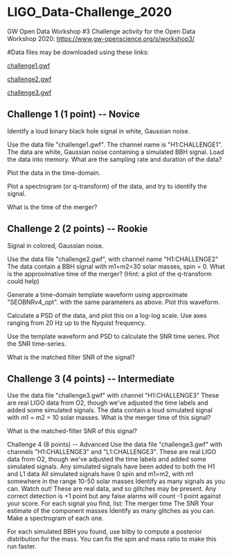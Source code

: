 # LIGO_Data-Challenge_2020
GW Open Data Workshop #3
Challenge activity for the Open Data Workshop 2020: https://www.gw-openscience.org/s/workshop3/

#Data files may be downloaded using these links:


[challenge1.gwf](https://www.gw-openscience.org/s/workshop3/challenge/challenge1.gwf)

[challenge2.gwf](https://www.gw-openscience.org/s/workshop3/challenge/challenge2.gwf)

[challenge3.gwf](https://www.gw-openscience.org/s/workshop3/challenge/challenge3.gwf)

## Challenge 1 (1 point) -- Novice
Identify a loud binary black hole signal in white, Gaussian noise.

Use the data file "challenge1.gwf". The channel name is "H1:CHALLENGE1".
The data are white, Gaussian noise containing a simulated BBH signal.
Load the data into memory. What are the sampling rate and duration of the data?

Plot the data in the time-domain.

Plot a spectrogram (or q-transform) of the data, and try to identify the signal.

What is the time of the merger?

## Challenge 2 (2 points) -- Rookie
Signal in colored, Gaussian noise.

Use the data file "challenge2.gwf", with channel name "H1:CHALLENGE2"
The data contain a BBH signal with m1=m2=30 solar masses, spin = 0.
What is the approximative time of the merger? (Hint: a plot of the q-transform could help)

Generate a time-domain template waveform using approximate "SEOBNRv4_opt". with the same parameters as above. Plot this waveform.

Calculate a PSD of the data, and plot this on a log-log scale. Use axes ranging from 20 Hz up to the Nyquist frequency.

Use the template waveform and PSD to calculate the SNR time series. Plot the SNR time-series.

What is the matched filter SNR of the signal?

## Challenge 3 (4 points) -- Intermediate
Use the data file "challenge3.gwf" with channel "H1:CHALLENGE3"
These are real LIGO data from O2, though we've adjusted the time labels and added some simulated signals.
The data contain a loud simulated signal with m1 = m2 = 10 solar masses.
What is the merger time of this signal?

What is the matched-filter SNR of this signal?

Challenge 4 (8 points) -- Advanced
Use the data file "challenge3.gwf" with channels "H1:CHALLENGE3" and "L1:CHALLENGE3".
These are real LIGO data from O2, though we've adjusted the time labels and added some simulated signals.
Any simulated signals have been added to both the H1 and L1 data
All simulated signals have 0 spin and m1=m2, with m1 somewhere in the range 10-50 solar masses
Identify as many signals as you can. Watch out! These are real data, and so glitches may be present. Any correct detection is +1 point but any false alarms will count -1 point against your score. For each signal you find, list:
The merger time
The SNR
Your estimate of the component masses
Identify as many glitches as you can. Make a spectrogram of each one.

For each simulated BBH you found, use bilby to compute a posterior distribution for the mass. You can fix the spin and mass ratio to make this run faster.
